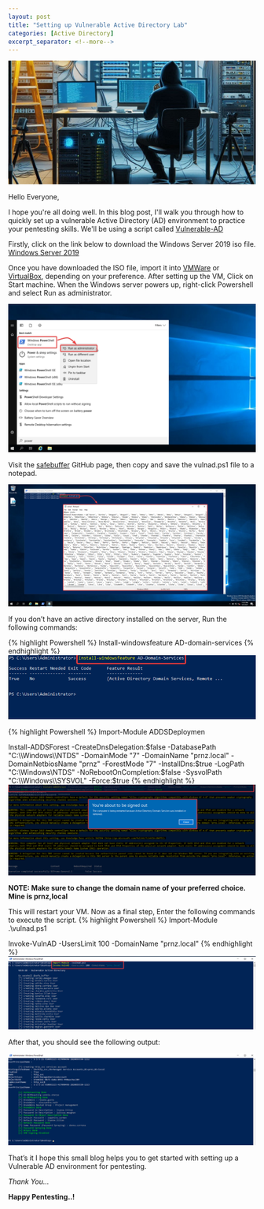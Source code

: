 ```yaml
---
layout: post
title: "Setting up Vulnerable Active Directory Lab"
categories: [Active Directory]
excerpt_separator: <!--more-->
---
```


![cover pic](/images/blog10/coverpic.jpg)

Hello Everyone,

I hope you're all doing well. In this blog post, I'll walk you through how to quickly set up a vulnerable Active Directory (AD) environment to practice your pentesting skills. We'll be using a script called [Vulnerable-AD](https://github.com/safebuffer/vulnerable-AD)
<!--more-->

Firstly, click on the link below to download the Windows Server 2019 iso file.<br>
[Windows Server 2019](https://www.microsoft.com/en-in/evalcenter/download-windows-server-2019)

Once you have downloaded the ISO file, import it into [VMWare](https://www.vmware.com/info/workstation-player/evaluation) or [VirtualBox](https://www.virtualbox.org/wiki/Downloads), depending on your preference. After setting up the VM, Click on Start machine.
When the Windows server powers up, right-click Powershell and select Run as administrator. <br>

![Screenshot](/images/blog10/1.png)

Visit the [safebuffer](https://github.com/safebuffer/vulnerable-AD) GitHub page, then copy and save the vulnad.ps1 file to a notepad.<be>

![Screenshot](/images/blog10/2.png)

If you don’t have an active directory installed on the server, Run the following commands:

{% highlight Powershell %}
Install-windowsfeature AD-domain-services
{% endhighlight %}
![Screenshot](/images/blog10/3.png)

{% highlight Powershell %}
Import-Module ADDSDeploymen

Install-ADDSForest -CreateDnsDelegation:$false -DatabasePath "C:\\Windows\\NTDS" -DomainMode "7" -DomainName "prnz.local" -DomainNetbiosName "prnz" -ForestMode "7" -InstallDns:$true -LogPath "C:\\Windows\\NTDS" -NoRebootOnCompletion:$false -SysvolPath "C:\\Windows\\SYSVOL" -Force:$true
{% endhighlight %}
![Screenshot](/images/blog10/4.png)

**NOTE: Make sure to change the domain name of your preferred choice. Mine is prnz,local**

This will restart your VM. Now as a final step, Enter the following commands to execute the script.
{% highlight Powershell %}
Import-Module .\vulnad.ps1

Invoke-VulnAD -UsersLimit 100 -DomainName "prnz.local"
{% endhighlight %}
![Screenshot](/images/blog10/5.png)

After that, you should see the following output: <be>

![Screenshot](/images/blog10/6.png)

That’s it I hope this small blog helps you to get started with setting up a Vulnerable AD environment for pentesting.

*Thank You...*

**Happy Pentesting..!**








